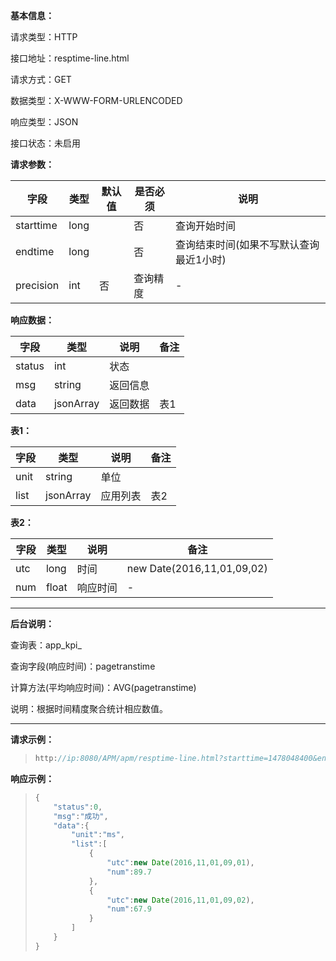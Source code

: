 **基本信息：**

请求类型：HTTP

接口地址：resptime-line.html

请求方式：GET

数据类型：X-WWW-FORM-URLENCODED

响应类型：JSON

接口状态：未启用

**请求参数：**

| **字段** | **类型** | **默认值** | **是否必须** | **说明** |
| --- | --- | --- | --- | --- |
| starttime | long | | 否 | 查询开始时间 |
| endtime | long | | 否 | 查询结束时间\(如果不写默认查询最近1小时\) |
| precision | int | 否 | 查询精度 | - |

**响应数据：**

| **字段** | **类型** | **说明** | **备注** |
| --- | --- | --- | --- |
| status | int | 状态 | |
| msg | string | 返回信息 | |
| data | jsonArray | 返回数据 | 表1 |

**表1：**

| **字段** | **类型** | **说明** | **备注** |
| --- | --- | --- | --- |
| unit | string | 单位 | |
| list | jsonArray | 应用列表 | 表2 |

**表2：**

| **字段** | **类型** | **说明** | **备注** |
| --- | --- | --- | --- |
| utc | long | 时间 | new Date\(2016,11,01,09,02\) |
| num | float | 响应时间 | - |

---

**后台说明：**

查询表：app\_kpi\_

查询字段\(响应时间\)：pagetranstime

计算方法\(平均响应时间\)：AVG(pagetranstime)

说明：根据时间精度聚合统计相应数值。

---

**请求示例：**

> ```js
> http://ip:8080/APM/apm/resptime-line.html?starttime=1478048400&endtime=1478052000&precision=1
> ```

**响应示例：**

> ```js
> {
>     "status":0,
>     "msg":"成功",
>     "data":{
>         "unit":"ms",
>         "list":[
>             {
>                 "utc":new Date(2016,11,01,09,01),
>                 "num":89.7
>             },
>             {
>                 "utc":new Date(2016,11,01,09,02),
>                 "num":67.9
>             }
>         ]
>     }
> }
> ```
